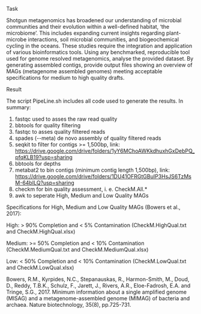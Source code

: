 Task

Shotgun metagenomics has broadened our understanding of microbial communities and their evolution within a well-defined habitat, ‘the microbiome’. This includes expanding current insights regarding plant-microbe interactions, soil microbial communities, and biogeochemical cycling in the oceans. These studies require the integration and application of various bioinformatics tools. Using any benchmarked, reproducible tool used for genome resolved metagenomics, analyse the provided dataset. By generating assembled contigs, provide output files showing an overview of MAGs (metagenome assembled genomes) meeting acceptable specifications for medium to high quality drafts.

Result

The script PipeLine.sh includes all code used to generate the results. In summary:

1. fastqc used to asses the raw read quality 
2. bbtools for quality filtering
3. fastqc to asses quality filtered reads
4. spades (--meta) de novo assembly of quality filtered reads
5. seqkit to filter for  contigs >= 1,500bp, link: https://drive.google.com/drive/folders/1yY6MChoAWKkdhuxhGxDebPQ_pfqKLB19?usp=sharing
7. bbtools for depths
8. metabat2 to bin contigs (minimum contig length 1,500bp), link: https://drive.google.com/drive/folders/1DU41OFRGtGBuIP3HsJS6TzMsM-64bILQ?usp=sharing
9. checkm for bin quality assessment, i. e. CheckM.All.* 
9. awk to seperate High, Medium and Low Quality MAGs

Specifications for High, Medium and Low Quality MAGs (Bowers et al., 2017):

High: > 90% Completion and < 5% Contamination (CheckM.HighQual.txt and CheckM.HighQual.xlsx)

Medium: >= 50% Completion and < 10% Contamination (CheckM.MediumQual.txt and CheckM.MediumQual.xlsx)

Low: < 50% Completion and < 10% Contamination (CheckM.LowQual.txt and CheckM.LowQual.xlsx) 


Bowers, R.M., Kyrpides, N.C., Stepanauskas, R., Harmon-Smith, M., Doud, D., Reddy, T.B.K., Schulz, F., Jarett, J., Rivers, A.R., Eloe-Fadrosh, E.A. and Tringe, S.G., 2017. Minimum information about a single amplified genome (MISAG) and a metagenome-assembled genome (MIMAG) of bacteria and archaea. Nature biotechnology, 35(8), pp.725-731.


